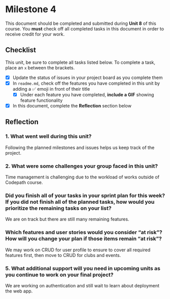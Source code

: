 # Milestone 4

This document should be completed and submitted during **Unit 8** of this course. You **must** check off all completed tasks in this document in order to receive credit for your work.

## Checklist

This unit, be sure to complete all tasks listed below. To complete a task, place an `x` between the brackets.

- [x] Update the status of issues in your project board as you complete them
- [x] In `readme.md`, check off the features you have completed in this unit by adding a ✅ emoji in front of their title
  - [x] Under each feature you have completed, **include a GIF** showing feature functionality
- [x] In this document, complete the **Reflection** section below

## Reflection

### 1. What went well during this unit?
Following the planned milestones and issues helps us keep track of the project.

### 2. What were some challenges your group faced in this unit?
Time management is challenging due to the workload of works outside of Codepath course.

### Did you finish all of your tasks in your sprint plan for this week? If you did not finish all of the planned tasks, how would you prioritize the remaining tasks on your list?
We are on track but there are still many remaining features.

### Which features and user stories would you consider “at risk”? How will you change your plan if those items remain “at risk”?
We may work on CRUD for user profile to ensure to cover all required features first, then move to CRUD for clubs and events.

### 5. What additional support will you need in upcoming units as you continue to work on your final project?
We are working on authentication and still wait to learn about deployment the web app.
